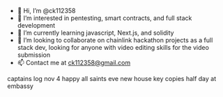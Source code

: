 - 👋 Hi, I’m @ck112358
- 👀 I’m interested in pentesting, smart contracts, and full stack development
- 🌱 I’m currently learning javascript, Next.js, and solidity
- 💞️ I’m looking to collaborate on chainlink hackathon projects as a full stack dev, looking for anyone with video editing skills for the video submission
- 📫 Contact me at ck112358@gmail.com

<!---
ck112358/ck112358 is a ✨ special ✨ repository because its `README.md` (this file) appears on your GitHub profile.
You can click the Preview link to take a look at your changes.
--->
captains log
nov 4
happy all saints eve
new house key copies
half day at embassy
